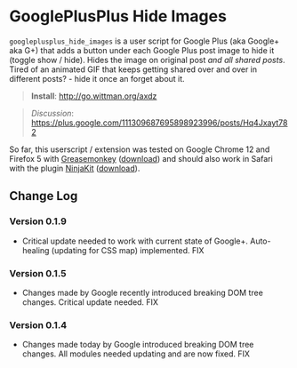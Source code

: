 # GooglePlusPlus Hide Images

`googleplusplus_hide_images` is a user script for Google Plus (aka Google+ aka G+) that adds a button under each Google Plus post image to hide it (toggle show / hide). Hides the image on original post *and all shared posts*. Tired of an animated GIF that keeps getting shared over and over in different posts? - hide it once an forget about it.

> **Install**: <http://go.wittman.org/axdz>

> _Discussion_: <https://plus.google.com/111309687695898923996/posts/Hq4Jxayt782>

So far, this userscript / extension was tested on Google Chrome 12 and Firefox 5 with [Greasemonkey](http://www.greasespot.net/) ([download](https://addons.mozilla.org/firefox/748/)) and should also work in Safari with the plugin [NinjaKit](http://d.hatena.ne.jp/os0x/20100612/1276330696) ([download](http://ss-o.net/safari/extension/NinjaKit.safariextz)).

## Change Log

### Version 0.1.9

- Critical update needed to work with current state of Google+. Auto-healing (updating for CSS map) implemented. FIX

### Version 0.1.5

- Changes made by Google recently introduced breaking DOM tree changes. Critical update needed. FIX

### Version 0.1.4

- Changes made today by Google introduced breaking DOM tree changes. All modules needed updating and are now fixed. FIX
